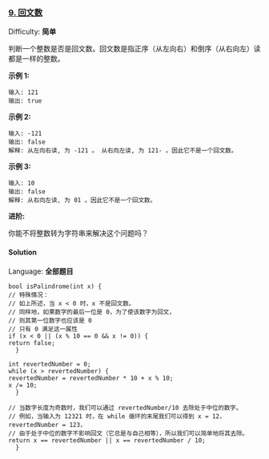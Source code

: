 ### [9\. 回文数](https://leetcode-cn.com/problems/palindrome-number/)

Difficulty: **简单**


判断一个整数是否是回文数。回文数是指正序（从左向右）和倒序（从右向左）读都是一样的整数。

**示例 1:**

```
输入: 121
输出: true
```

**示例 2:**

```
输入: -121
输出: false
解释: 从左向右读, 为 -121 。 从右向左读, 为 121- 。因此它不是一个回文数。
```

**示例 3:**

```
输入: 10
输出: false
解释: 从右向左读, 为 01 。因此它不是一个回文数。
```

**进阶:**

你能不将整数转为字符串来解决这个问题吗？


#### Solution

Language: **全部题目**

```全部题目
bool isPalindrome(int x) {
// 特殊情况：
// 如上所述，当 x < 0 时，x 不是回文数。
// 同样地，如果数字的最后一位是 0，为了使该数字为回文，
// 则其第一位数字也应该是 0
// 只有 0 满足这一属性
if (x < 0 || (x % 10 == 0 && x != 0)) {
return false;
  }
​
int revertedNumber = 0;
while (x > revertedNumber) {
revertedNumber = revertedNumber * 10 + x % 10;
x /= 10;
  }
​
// 当数字长度为奇数时，我们可以通过 revertedNumber/10 去除处于中位的数字。
// 例如，当输入为 12321 时，在 while 循环的末尾我们可以得到 x = 12，revertedNumber = 123，
// 由于处于中位的数字不影响回文（它总是与自己相等），所以我们可以简单地将其去除。
return x == revertedNumber || x == revertedNumber / 10;
  }
```